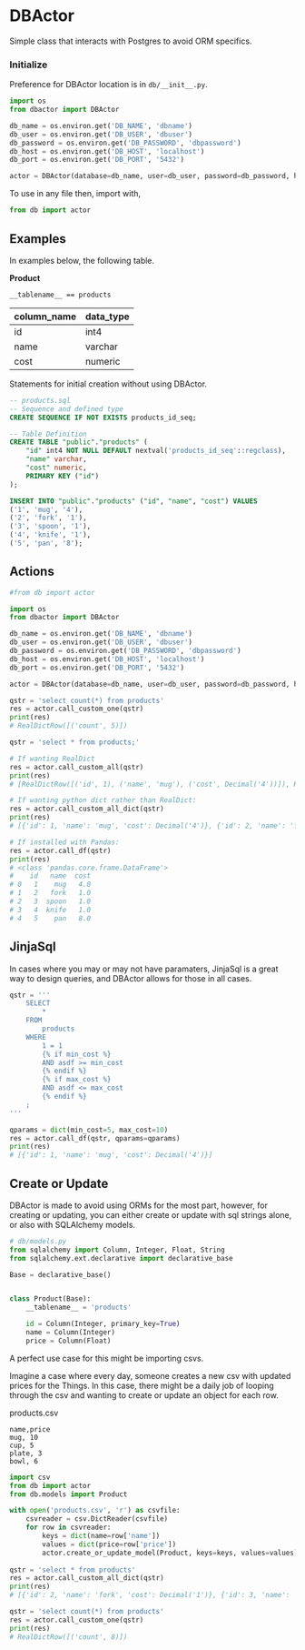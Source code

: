 # DBActor

Simple class that interacts with Postgres to avoid ORM specifics.

### Initialize

Preference for DBActor location is in `db/__init__.py`.

```python
import os
from dbactor import DBActor

db_name = os.environ.get('DB_NAME', 'dbname')
db_user = os.environ.get('DB_USER', 'dbuser')
db_password = os.environ.get('DB_PASSWORD', 'dbpassword')
db_host = os.environ.get('DB_HOST', 'localhost')
db_port = os.environ.get('DB_PORT', '5432')

actor = DBActor(database=db_name, user=db_user, password=db_password, host=db_host, port=db_port)

```

To use in any file then, import with,

```python
from db import actor
```

## Examples

In examples below, the following table.

**Product**

`__tablename__ == products`

| column_name | data_type |
| ----------- | --------- |
| id          | int4      |
| name        | varchar   |
| cost        | numeric

Statements for initial creation without using DBActor.

```sql
-- products.sql
-- Sequence and defined type
CREATE SEQUENCE IF NOT EXISTS products_id_seq;

-- Table Definition
CREATE TABLE "public"."products" (
    "id" int4 NOT NULL DEFAULT nextval('products_id_seq'::regclass),
    "name" varchar,
    "cost" numeric,
    PRIMARY KEY ("id")
);

INSERT INTO "public"."products" ("id", "name", "cost") VALUES
('1', 'mug', '4'),
('2', 'fork', '1'),
('3', 'spoon', '1'),
('4', 'knife', '1'),
('5', 'pan', '8');
```

## Actions

```python
#from db import actor

import os
from dbactor import DBActor

db_name = os.environ.get('DB_NAME', 'dbname')
db_user = os.environ.get('DB_USER', 'dbuser')
db_password = os.environ.get('DB_PASSWORD', 'dbpassword')
db_host = os.environ.get('DB_HOST', 'localhost')
db_port = os.environ.get('DB_PORT', '5432')

actor = DBActor(database=db_name, user=db_user, password=db_password, host=db_host, port=db_port)

qstr = 'select count(*) from products'
res = actor.call_custom_one(qstr)
print(res)
# RealDictRow([('count', 5)])

qstr = 'select * from products;'

# If wanting RealDict
res = actor.call_custom_all(qstr)
print(res)
# [RealDictRow([('id', 1), ('name', 'mug'), ('cost', Decimal('4'))]), RealDictRow([('id', 2), ('name', 'fork'), ('cost', Decimal('1'))]), RealDictRow([('id', 3), ('name', 'spoon'), ('cost', Decimal('1'))]), RealDictRow([('id', 4), ('name', 'knife'), ('cost', Decimal('1'))]), RealDictRow([('id', 5), ('name', 'pan'), ('cost', Decimal('8'))])]

# If wanting python dict rather than RealDict:
res = actor.call_custom_all_dict(qstr)
print(res)
# [{'id': 1, 'name': 'mug', 'cost': Decimal('4')}, {'id': 2, 'name': 'fork', 'cost': Decimal('1')}, {'id': 3, 'name': 'spoon', 'cost': Decimal('1')}, {'id': 4, 'name': 'knife', 'cost': Decimal('1')}, {'id': 5, 'name': 'pan', 'cost': Decimal('8')}]

# If installed with Pandas:
res = actor.call_df(qstr)
print(res)
# <class 'pandas.core.frame.DataFrame'>
#    id   name  cost
# 0   1    mug   4.0
# 1   2   fork   1.0
# 2   3  spoon   1.0
# 3   4  knife   1.0
# 4   5    pan   8.0
```

## JinjaSql

In cases where you may or may not have paramaters, JinjaSql is a great way to design queries, and DBActor allows for those in all cases.

```python
qstr = '''
    SELECT
        *
    FROM
        products
    WHERE
        1 = 1
        {% if min_cost %}
        AND asdf >= min_cost
        {% endif %}
        {% if max_cost %}
        AND asdf <= max_cost
        {% endif %}
    ;
'''

qparams = dict(min_cost=5, max_cost=10)
res = actor.call_df(qstr, qparams=qparams)
print(res)
# [{'id': 1, 'name': 'mug', 'cost': Decimal('4')}]
```


## Create or Update

DBActor is made to avoid using ORMs for the most part, however, for creating or updating, you can either create or update with sql strings alone, or also with SQLAlchemy models.


```python
# db/models.py
from sqlalchemy import Column, Integer, Float, String
from sqlalchemy.ext.declarative import declarative_base

Base = declarative_base()


class Product(Base):
    __tablename__ = 'products'

    id = Column(Integer, primary_key=True)
    name = Column(Integer)
    price = Column(Float)
```

A perfect use case for this might be importing csvs.

Imagine a case where every day, someone creates a new csv with updated prices for the Things. In this case, there might be a daily job of looping through the csv and wanting to create or update an object for each row.

products.csv
```csv
name,price
mug, 10
cup, 5
plate, 3
bowl, 6
```

```python
import csv
from db import actor
from db.models import Product

with open('products.csv', 'r') as csvfile:
    csvreader = csv.DictReader(csvfile)
    for row in csvreader:
        keys = dict(name=row['name'])
        values = dict(price=row['price'])
        actor.create_or_update_model(Product, keys=keys, values=values)
        
qstr = 'select * from products'
res = actor.call_custom_all_dict(qstr)
print(res)
# [{'id': 2, 'name': 'fork', 'cost': Decimal('1')}, {'id': 3, 'name': 'spoon', 'cost': Decimal('1')}, {'id': 4, 'name': 'knife', 'cost': Decimal('1')}, {'id': 5, 'name': 'pan', 'cost': Decimal('8')}, {'id': 1, 'name': 'mug', 'cost': Decimal('10')}, {'id': 6, 'name': 'cup', 'cost': Decimal('5')}, {'id': 7, 'name': 'plate', 'cost': Decimal('3')}, {'id': 8, 'name': 'bowl', 'cost': Decimal('6')}]

qstr = 'select count(*) from products'
res = actor.call_custom_one(qstr)
print(res)
# RealDictRow([('count', 8)])
```
